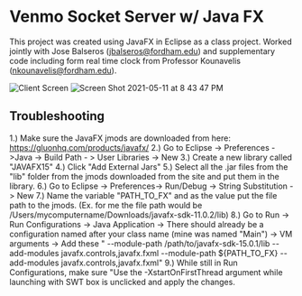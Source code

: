 # Venmo Socket Server w/ Java FX

This project was created using JavaFX in Eclipse as a class project. Worked jointly with Jose Balseros (jbalseros@fordham.edu) and supplementary code including form real time clock from Professor Kounavelis (nkounavelis@fordham.edu). 


![Client Screen](https://user-images.githubusercontent.com/51182601/118371849-6d582f00-b57c-11eb-95d3-1b682797c606.png)
![Screen Shot 2021-05-11 at 8 43 47 PM](https://user-images.githubusercontent.com/51182601/118371878-86f97680-b57c-11eb-8189-a35b70397ec4.png)








## Troubleshooting
1.) Make sure the JavaFX jmods are downloaded from here:   https://gluonhq.com/products/javafx/
2.) Go to Eclipse -> Preferences ->Java -> Build Path - > User Libraries -> New
3.) Create a new library called "JAVAFX15" 
4.) Click "Add External Jars" 
5.) Select all the .jar files from the "lib" folder from the jmods downloaded from the site and put them in the library. 
6.) Go to Eclipse -> Preferences-> Run/Debug -> String Substitution -> New
7.) Name the variable "PATH_TO_FX" and as the value put the file path to the jmods. (Ex. for me the file path would be /Users/mycomputername/Downloads/javafx-sdk-11.0.2/lib)
8.) Go to Run -> Run Configurations -> Java Application -> There should already be a configuration named after your class name (mine was named "Main") -> VM arguments -> Add these " --module-path /path/to/javafx-sdk-15.0.1/lib --add-modules javafx.controls,javafx.fxml
--module-path ${PATH_TO_FX} --add-modules javafx.controls,javafx.fxml" 
9.) While still in Run Configurations, make sure "Use the -XstartOnFirstThread argument while launching with SWT box is unclicked and apply the changes. 







